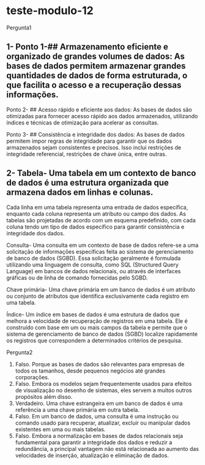 # teste-modulo-12

Pergunta1

## 1- Ponto 1-## Armazenamento eficiente e organizado de grandes volumes de dados: As bases de dados permitem armazenar grandes quantidades de dados de forma estruturada, o que facilita o acesso e a recuperação dessas informações.

Ponto 2- ## Acesso rápido e eficiente aos dados: As bases de dados são otimizadas para fornecer acesso rápido aos dados armazenados, utilizando índices e técnicas de otimização para acelerar as consultas. 

Ponto 3- ## Consistência e integridade dos dados: As bases de dados permitem impor regras de integridade para garantir que os dados armazenados sejam consistentes e precisos. Isso inclui restrições de integridade referencial, restrições de chave única, entre outras. 

## 2- Tabela- Uma tabela em um contexto de banco de dados é uma estrutura organizada que armazena dados em linhas e colunas.
Cada linha em uma tabela representa uma entrada de dados específica, enquanto cada coluna representa um atributo ou campo dos dados. As tabelas são projetadas de acordo com um esquema predefinido, com cada coluna tendo um tipo de dados específico para garantir consistência e integridade dos dados.
    
  Consulta- Uma consulta em um contexto de base de dados refere-se a uma solicitação de informações específicas feita ao sistema de gerenciamento de banco de dados (SGBD).
  Essa solicitação geralmente é formulada utilizando uma linguagem de consulta, como SQL (Structured Query Language) em bancos de dados relacionais, ou através de interfaces gráficas ou de linha de comando fornecidas pelo
  SGBD.

  Chave primária- Uma chave primária em um banco de dados é um atributo ou conjunto de atributos que identifica exclusivamente cada registro em uma tabela. 

  Índice- Um índice em bases de dados é uma estrutura de dados que melhora a velocidade de recuperação de registros em uma tabela.
  Ele é construído com base em um ou mais campos da tabela e permite que o sistema de gerenciamento de banco de dados (SGBD) localize rapidamente os registros que correspondem a determinados critérios de pesquisa.

  Pergunta2

  1. Falso. Porque as bases de dados são relevantes para empresas de todos os tamanhos, desde pequenos negócios até grandes corporações.
  2. Falso. Embora os modelos sejam frequentemente usados para efeitos de visualização no desenho de sistemas, eles servem a muitos outros propósitos além disso.
  3. Verdadeiro. Uma chave estrangeira em um banco de dados é uma referência a uma chave primária em outra tabela. 
  4. Falso. Em um banco de dados, uma consulta é uma instrução ou comando usado para recuperar, atualizar, excluir ou manipular dados existentes em uma ou mais tabelas. 
  5. Falso. Embora a normalização em bases de dados relacionais seja fundamental para garantir a integridade dos dados e reduzir a redundância, a principal vantagem não está relacionada ao aumento das velocidades de inserção, atualização e eliminação de dados.

  
